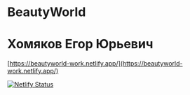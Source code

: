 # BeautyWorld
# Хомяков Егор Юрьевич
[https://beautyworld-work.netlify.app/](https://beautyworld-work.netlify.app/)

[![Netlify Status](https://api.netlify.com/api/v1/badges/6f274b7c-f52d-4ff0-9f20-49720e2b4a6d/deploy-status)](https://app.netlify.com/sites/beautyworld-work/deploys)
